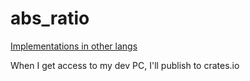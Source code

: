 # abs_ratio
[Implementations in other langs](https://gist.github.com/Rudxain/d633ff8ebab30d0d886e268cdcde22e6)

When I get access to my dev PC, I'll publish to crates.io
